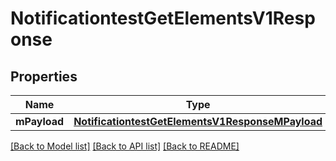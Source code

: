 # NotificationtestGetElementsV1Response

## Properties
Name | Type | Description | Notes
------------ | ------------- | ------------- | -------------
**mPayload** | [**NotificationtestGetElementsV1ResponseMPayload**](NotificationtestGetElementsV1ResponseMPayload.md) |  | 

[[Back to Model list]](../README.md#documentation-for-models) [[Back to API list]](../README.md#documentation-for-api-endpoints) [[Back to README]](../README.md)


